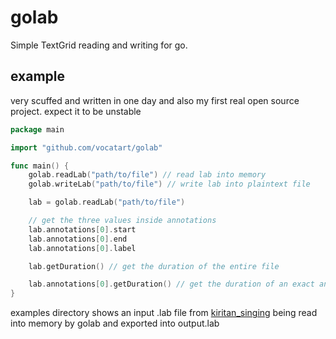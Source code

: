 # golab

Simple TextGrid reading and writing for go.

## example

very scuffed and written in one day and also my first real open source project. expect it to be unstable

```go
package main

import "github.com/vocatart/golab"

func main() {
    golab.readLab("path/to/file") // read lab into memory
    golab.writeLab("path/to/file") // write lab into plaintext file

    lab = golab.readLab("path/to/file")

    // get the three values inside annotations
    lab.annotations[0].start
    lab.annotations[0].end
    lab.annotations[0].label

    lab.getDuration() // get the duration of the entire file

    lab.annotations[0].getDuration() // get the duration of an exact annotation
}
```

examples directory shows an input .lab file from [kiritan_singing](https://github.com/mmorise/kiritan_singing) being read into memory by golab and exported into output.lab
